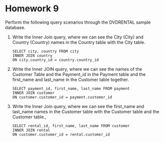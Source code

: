 # Homework 9

Perform the following query scenarios through the DVDRENTAL sample database.

1. Write the Inner Join query, where we can see the City (City) and Country (Country) names in the Country table with the City table.
    ```
    SELECT city, country FROM city
    INNER JOIN country
    ON city.country_id = country.country_id
    ```
2. Write the Inner JOIN query, where we can see the names of the Customer Table and the Payment_id in the Payment table and the first_name and last_name in the Customer table together.
    ```
    SELECT payment_id, first_name, last_name FROM payment
    INNER JOIN customer
    ON customer.customer_id = payment.customer_id
    ```
3. Write the Inner Join query, where we can see the first_name and last_name names in the Customer table with the Customer table and the Customer table.,
    ```
    SELECT rental_id, first_name, last_name FROM customer
    INNER JOIN rental
    ON customer.customer_id = rental.customer_id
    ```